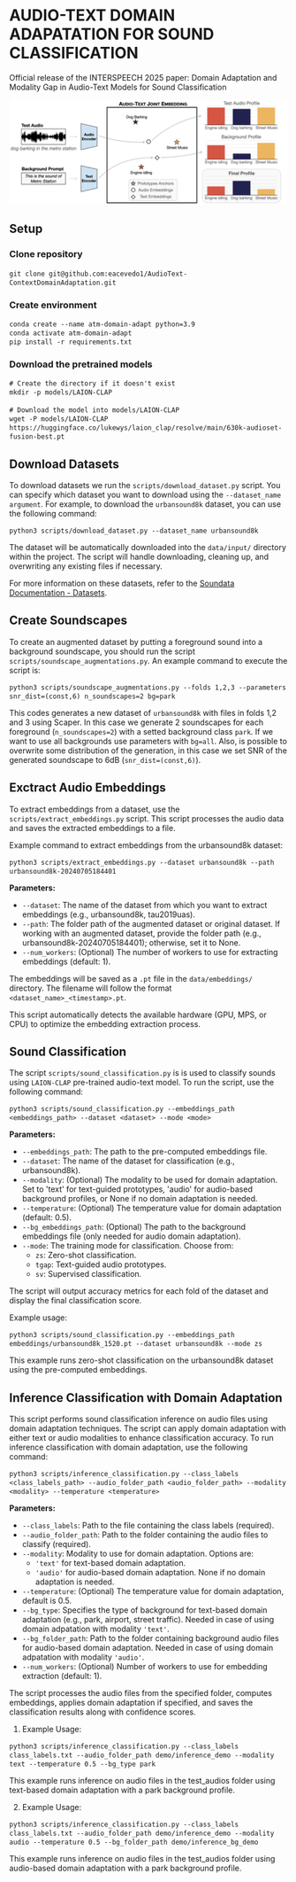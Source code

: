# AUDIO-TEXT DOMAIN ADAPATATION FOR SOUND CLASSIFICATION

Official release of the INTERSPEECH 2025 paper: Domain Adaptation and Modality Gap in Audio-Text Models for Sound Classification 

![Method Proposed](figures/figura_v1.001.png "Proposed Method")

## Setup

### Clone repository

```
git clone git@github.com:eacevedo1/AudioText-ContextDomainAdaptation.git
```

### Create environment

```
conda create --name atm-domain-adapt python=3.9
conda activate atm-domain-adapt
pip install -r requirements.txt
```

### Download the pretrained models

```
# Create the directory if it doesn't exist
mkdir -p models/LAION-CLAP

# Download the model into models/LAION-CLAP
wget -P models/LAION-CLAP https://huggingface.co/lukewys/laion_clap/resolve/main/630k-audioset-fusion-best.pt
```

## Download Datasets

To download datasets we run the `scripts/download_dataset.py` script. You can specify which dataset you want to download using the `--dataset_name argument`. For example, to download the `urbansound8k` dataset, you can use the following command:

```
python3 scripts/download_dataset.py --dataset_name urbansound8k 
```

The dataset will be automatically downloaded into the `data/input/` directory within the project. The script will handle downloading, cleaning up, and overwriting any existing files if necessary.

For more information on these datasets, refer to the [Soundata Documentation - Datasets](https://soundata.readthedocs.io/en/latest/source/quick_reference.html).

## Create Soundscapes

To create an augmented dataset by putting a foreground sound into a background soundscape, you should run the script `scripts/soundscape_augmentations.py`. An example command to execute the script is:

```
python3 scripts/soundscape_augmentations.py --folds 1,2,3 --parameters snr_dist=(const,6) n_soundscapes=2 bg=park
```

This codes generates a new dataset of `urbansound8k` with files in folds 1,2 and 3 using Scaper. In this case we generate 2 soundscapes for each foreground (`n_soundscapes=2`) with a setted background class `park`. If we want to use all backgrounds use parameters with `bg=all`. Also, is possible to overwrite some distribution of the generation, in this case we set SNR of the generated soundscape to 6dB (`snr_dist=(const,6)`).

## Exctract Audio Embeddings 

To extract embeddings from a dataset, use the `scripts/extract_embeddings.py` script. This script processes the audio data and saves the extracted embeddings to a file.

Example command to extract embeddings from the urbansound8k dataset:

```
python3 scripts/extract_embeddings.py --dataset urbansound8k --path urbansound8k-20240705184401
```

**Parameters:**
- `--dataset`: The name of the dataset from which you want to extract embeddings (e.g., urbansound8k, tau2019uas).
- `--path`: The folder path of the augmented dataset or original dataset. If working with an augmented dataset, provide the folder path (e.g., urbansound8k-20240705184401); otherwise, set it to None.
- `--num_workers`: (Optional) The number of workers to use for extracting embeddings (default: 1).

The embeddings will be saved as a `.pt` file in the `data/embeddings/` directory. The filename will follow the format `<dataset_name>_<timestamp>.pt`. 

This script automatically detects the available hardware (GPU, MPS, or CPU) to optimize the embedding extraction process.

## Sound Classification

The script `scripts/sound_classification.py` is is used to classify sounds using `LAION-CLAP` pre-trained audio-text model. To run the script, use the following command:

```
python3 scripts/sound_classification.py --embeddings_path <embeddings_path> --dataset <dataset> --mode <mode>
```

**Parameters:**

- `--embeddings_path`: The path to the pre-computed embeddings file.
- `--dataset`: The name of the dataset for classification (e.g., urbansound8k).
- `--modality`: (Optional) The modality to be used for domain adaptation. Set to 'text' for text-guided prototypes, 'audio' for audio-based background profiles, or None if no domain adaptation is needed.
- `--temperature`: (Optional) The temperature value for domain adaptation (default: 0.5).
- `--bg_embeddings_path`: (Optional) The path to the background embeddings file (only needed for audio domain adaptation).
- `--mode`: The training mode for classification. Choose from:
    * `zs`: Zero-shot classification.
    * `tgap`: Text-guided audio prototypes.
    * `sv`: Supervised classification.

The script will output accuracy metrics for each fold of the dataset and display the final classification score.

Example usage:

```
python3 scripts/sound_classification.py --embeddings_path embeddings/urbansound8k_1520.pt --dataset urbansound8k --mode zs
```

This example runs zero-shot classification on the urbansound8k dataset using the pre-computed embeddings.

## Inference Classification with Domain Adaptation

This script performs sound classification inference on audio files using domain adaptation techniques. The script can apply domain adaptation with either text or audio modalities to enhance classification accuracy. To run inference classification with domain adaptation, use the following command:

```
python3 scripts/inference_classification.py --class_labels <class_labels_path> --audio_folder_path <audio_folder_path> --modality <modality> --temperature <temperature>
```

**Parameters:**

- `--class_labels`: Path to the file containing the class labels (required).
- `--audio_folder_path`: Path to the folder containing the audio files to classify (required).
- `--modality`: Modality to use for domain adaptation. Options are:
    * `'text'` for text-based domain adaptation.
    * `'audio'` for audio-based domain adaptation.
None if no domain adaptation is needed.
- `--temperature`: (Optional) The temperature value for domain adaptation, default is 0.5.
- `--bg_type`: Specifies the type of background for text-based domain adaptation (e.g., park, airport, street traffic). Needed in case of using domain adpatation with modality `'text'`. 
- `--bg_folder_path`: Path to the folder containing background audio files for audio-based domain adaptation. Needed in case of using domain adpatation with modality `'audio'`. 
- `--num_workers`: (Optional) Number of workers to use for embedding extraction (default: 1).

The script processes the audio files from the specified folder, computes embeddings, applies domain adaptation if specified, and saves the classification results along with confidence scores.

1. Example Usage:

```
python3 scripts/inference_classification.py --class_labels class_labels.txt --audio_folder_path demo/inference_demo --modality text --temperature 0.5 --bg_type park
```

This example runs inference on audio files in the test_audios folder using text-based domain adaptation with a park background profile.

2. Example Usage:

```
python3 scripts/inference_classification.py --class_labels class_labels.txt --audio_folder_path demo/inference_demo --modality audio --temperature 0.5 --bg_folder_path demo/inference_bg_demo
```

This example runs inference on audio files in the test_audios folder using audio-based domain adaptation with a park background profile.